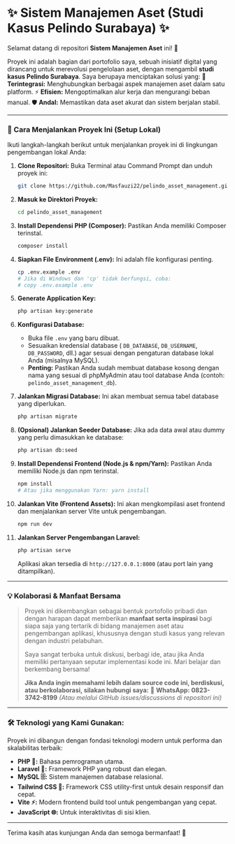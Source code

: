 # ✨ Sistem Manajemen Aset (Studi Kasus Pelindo Surabaya) ✨

Selamat datang di repositori **Sistem Manajemen Aset** ini! 👋

Proyek ini adalah bagian dari portofolio saya, sebuah inisiatif digital yang dirancang untuk merevolusi pengelolaan aset, dengan mengambil **studi kasus Pelindo Surabaya**. Saya berupaya menciptakan solusi yang:
🚀 **Terintegrasi:** Menghubungkan berbagai aspek manajemen aset dalam satu platform.
⚡ **Efisien:** Mengoptimalkan alur kerja dan mengurangi beban manual.
🛡️ **Andal:** Memastikan data aset akurat dan sistem berjalan stabil.

---

### 🚀 Cara Menjalankan Proyek Ini (Setup Lokal)

Ikuti langkah-langkah berikut untuk menjalankan proyek ini di lingkungan pengembangan lokal Anda:

1.  **Clone Repositori:**
    Buka Terminal atau Command Prompt dan unduh proyek ini:
    ```bash
    git clone https://github.com/Masfauzi22/pelindo_asset_management.git
    ```

2.  **Masuk ke Direktori Proyek:**
    ```bash
    cd pelindo_asset_management
    ```

3.  **Install Dependensi PHP (Composer):**
    Pastikan Anda memiliki Composer terinstal.
    ```bash
    composer install
    ```

4.  **Siapkan File Environment (.env):**
    Ini adalah file konfigurasi penting.
    ```bash
    cp .env.example .env
    # Jika di Windows dan 'cp' tidak berfungsi, coba:
    # copy .env.example .env
    ```

5.  **Generate Application Key:**
    ```bash
    php artisan key:generate
    ```

6.  **Konfigurasi Database:**
    * Buka file `.env` yang baru dibuat.
    * Sesuaikan kredensial database ( `DB_DATABASE`, `DB_USERNAME`, `DB_PASSWORD`, dll.) agar sesuai dengan pengaturan database lokal Anda (misalnya MySQL).
    * **Penting:** Pastikan Anda sudah membuat database kosong dengan nama yang sesuai di phpMyAdmin atau tool database Anda (contoh: `pelindo_asset_management_db`).

7.  **Jalankan Migrasi Database:**
    Ini akan membuat semua tabel database yang diperlukan.
    ```bash
    php artisan migrate
    ```

8.  **(Opsional) Jalankan Seeder Database:**
    Jika ada data awal atau dummy yang perlu dimasukkan ke database:
    ```bash
    php artisan db:seed
    ```

9.  **Install Dependensi Frontend (Node.js & npm/Yarn):**
    Pastikan Anda memiliki Node.js dan npm terinstal.
    ```bash
    npm install
    # Atau jika menggunakan Yarn: yarn install
    ```

10. **Jalankan Vite (Frontend Assets):**
    Ini akan mengkompilasi aset frontend dan menjalankan server Vite untuk pengembangan.
    ```bash
    npm run dev
    ```

11. **Jalankan Server Pengembangan Laravel:**
    ```bash
    php artisan serve
    ```
    Aplikasi akan tersedia di `http://127.0.0.1:8000` (atau port lain yang ditampilkan).

---

### 💡 Kolaborasi & Manfaat Bersama

> Proyek ini dikembangkan sebagai bentuk portofolio pribadi dan dengan harapan dapat memberikan **manfaat serta inspirasi** bagi siapa saja yang tertarik di bidang manajemen aset atau pengembangan aplikasi, khususnya dengan studi kasus yang relevan dengan industri pelabuhan.
>
> Saya sangat terbuka untuk diskusi, berbagi ide, atau jika Anda memiliki pertanyaan seputar implementasi kode ini. Mari belajar dan berkembang bersama!
>
> **Jika Anda ingin memahami lebih dalam source code ini, berdiskusi, atau berkolaborasi, silakan hubungi saya:**
> 📲 **WhatsApp: 0823-3742-8199**
> *(Atau melalui GitHub issues/discussions di repositori ini)*

---

### 🛠️ Teknologi yang Kami Gunakan:

Proyek ini dibangun dengan fondasi teknologi modern untuk performa dan skalabilitas terbaik:
* **PHP 🐘:** Bahasa pemrograman utama.
* **Laravel 💖:** Framework PHP yang robust dan elegan.
* **MySQL 🗄️:** Sistem manajemen database relasional.
* **Tailwind CSS 🎨:** Framework CSS utility-first untuk desain responsif dan cepat.
* **Vite ⚡:** Modern frontend build tool untuk pengembangan yang cepat.
* **JavaScript 🌐:** Untuk interaktivitas di sisi klien.

---

Terima kasih atas kunjungan Anda dan semoga bermanfaat! 🙏

